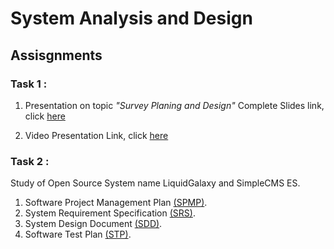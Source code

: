 
# System Analysis and Design

## Assisgnments
### Task 1 : 
1. Presentation on topic *"Survey Planing and Design"*
Complete Slides link, click [here](https://docs.google.com/presentation/d/10vz8Wxa4Yl2HWdeYa85_qbQ57EdKpLnx6w-cEXrtnkU/edit?usp=drivesdk)

2. Video Presentation Link, click [here](https://youtu.be/gsnjwvYMwew)

### Task 2 :
Study of Open Source System name LiquidGalaxy and SimpleCMS ES.

1. Software Project Management Plan [(SPMP)]( https://docs.google.com/document/d/1mSSZ8zs2T3xCNpsYAdUpZyvviRFwITWjlBYdJjJci5M/edit?usp=drivesdk).
2. System Requirement Specification [(SRS)](https://docs.google.com/document/d/18LrXheBrTomnfIfisKMORKP8TekAua6o-AtD1po8sX0/edit?usp=sharing).
3. System Design Document [(SDD)]( https://docs.google.com/document/d/1mSSZ8zs2T3xCNpsYAdUpZyvviRFwITWjlBYdJjJci5M/edit?usp=drivesdk).
4. Software Test Plan [(STP)](https://docs.google.com/document/d/1A1dyRsK-MfANQvHZJVEuZNdoFmKqkly_aNV_WfSJY1k/edit?usp=drivesdk).

